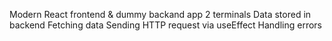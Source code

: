 Modern React frontend & dummy backand app
2 terminals
Data stored in backend
Fetching data
Sending HTTP request via useEffect
Handling errors
